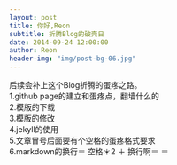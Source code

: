 ```yaml
---
layout: post
title: 你好,Reon
subtitle: 折腾Blog的破壳日
date: 2014-09-24 12:00:00
author: Reon
header-img: "img/post-bg-06.jpg"
---
```


后续会补上这个Blog折腾的蛋疼之路。  
1.github page的建立和蛋疼点，翻墙什么的  
2.模版的下载  
3.模版的修改  
4.jekyll的使用  
5.文章冒号后面要有个空格的蛋疼格式要求  
6.markdown的换行＝ 空格＊2 ＋ 换行啊＝ ＝